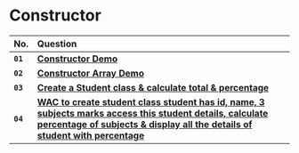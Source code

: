 # **Constructor**

| No.      | Question   |
| :------- | :--------- |
| **`01`** | [**Constructor Demo**](https://github.com/nayanR3/SkillMineCodes/blob/master/SkillMineCodes/OOPS/Constructor/Demo.cs) |
| **`02`** | [**Constructor Array Demo**](https://github.com/nayanR3/SkillMineCodes/blob/master/SkillMineCodes/OOPS/Constructor/ConstructorArray.cs) |
| **`03`** | [**Create a Student class & calculate total & percentage**](https://github.com/nayanR3/SkillMineCodes/blob/master/SkillMineCodes/OOPS/Constructor/Student.cs) |
| **`04`** | [**WAC to create student class student has id, name, 3 subjects marks access this student details, calculate percentage of subjects & display all the details of student with percentage**](https://github.com/nayanR3/SkillMineCodes/blob/master/SkillMineCodes/OOPS/Constructor/Stud.cs) |